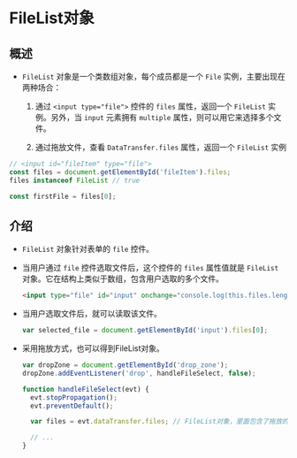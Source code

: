 # FileList对象

## 概述

*   `FileList` 对象是一个类数组对象，每个成员都是一个 `File` 实例，主要出现在两种场合：

    1.  通过 `<input type="file">` 控件的 `files` 属性，返回一个 `FileList` 实例。另外，当 `input` 元素拥有 `multiple` 属性，则可以用它来选择多个文件。

    2.  通过拖放文件，查看 `DataTransfer.files` 属性，返回一个 `FileList` 实例

```javascript
// <input id="fileItem" type="file">
const files = document.getElementById('fileItem').files;
files instanceof FileList // true

const firstFile = files[0];

```

## 介绍

*   `FileList` 对象针对表单的 `file` 控件。

*   当用户通过 `file` 控件选取文件后，这个控件的 `files` 属性值就是 `FileList` 对象。它在结构上类似于数组，包含用户选取的多个文件。

    ```html
    <input type="file" id="input" onchange="console.log(this.files.length)" multiple />
    ```

*   当用户选取文件后，就可以读取该文件。

    ```javascript
    var selected_file = document.getElementById('input').files[0];
    ```

*   采用拖放方式，也可以得到FileList对象。

    ```javascript
    var dropZone = document.getElementById('drop_zone');
    dropZone.addEventListener('drop', handleFileSelect, false);

    function handleFileSelect(evt) {
      evt.stopPropagation();
      evt.preventDefault();

      var files = evt.dataTransfer.files; // FileList对象，里面包含了拖放的文件。

      // ...
    }
    ```
